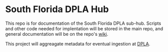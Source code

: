 # South Florida DPLA Hub

This repo is for documentation of the South Florida DPLA sub-hub. Scripts and other code needed for implentation will be stored in the main repo, and general documentation will be on the repo's [wiki](https://github.com/UMiamiLibraries/sf-dpla-subhub/wiki).

This project will aggreagate metadata for eventual ingestion at [DPLA](http://dp.la).  

